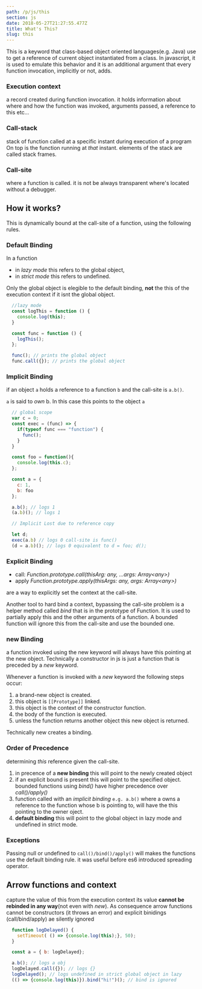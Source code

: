 ```yaml
---
path: /p/js/this
section: js
date: 2018-05-27T21:27:55.477Z
title: What's This?
slug: this
---
```


This is a keyword that class-based object oriented languages(e.g. Java)
use to get a reference of current object instantiated from a class.
In javascript, it is used to emulate this behavior and
it is an additional argument that every function invocation, implicitly or not, adds.

### Execution context
  a record created during function invocation.
  it holds information about where and how the function was invoked,
  arguments passed, a reference to this etc...

### Call-stack
  stack of function called at a specific instant during execution of a program
  On top is the function running at *that* instant. elements of the stack are called 
  stack frames.


### Call-site
  where a function is called. 
  it is not be always transparent where's located without a debugger.

## How it works?
  This is dynamically bound at the call-site of a function, using the following rules.

### Default Binding
  In a function
  * in *lazy mode* this refers to the global object, 
  * in *strict mode* this refers to undefined.

  Only the global object is elegible to the default binding,
  **not** the this of the execution context if it isnt the global object. 

  ```js
    //lazy mode
    const logThis = function () { 
      console.log(this);
    }

    const func = function () { 
      logThis(); 
    };

    func(); // prints the global object
    func.call({}); // prints the global object
  ```

### Implicit Binding
  if an object ```a``` holds a reference to a function ```b``` and the call-site is  ```a.b()```.

  ```a``` is said to *own* b.
  In this case this points to the object ```a```

  ```js
    // global scope
    var c = 0;
    const exec = (func) => {
      if(typeof func === "function") {
        func();
      }
    }

    const foo = function(){ 
      console.log(this.c);
    };

    const a = {
      c: 1,
      b: foo
    };

    a.b(); // logs 1
    (a.b)(); // logs 1

    // Implicit Lost due to reference copy

    let d;
    exec(a.b) // logs 0 call-site is func()
    (d = a.b)(); // logs 0 equivalent to d = foo; d();
  ```

### Explicit Binding
  * call: *Function.prototype.call(thisArg: any, ...args: Array&lt;any&gt;)*
  * apply *Function.prototype.apply(thisArgs: any, args: Array&lt;any&gt;)*

  are a way to explicitly set the context at the call-site.

  Another tool to hard bind a context, bypassing the call-site problem is a helper
  method called *bind* that is in the prototype of Function.
  It is used to partially apply this and the other arguments of a function.
  A bounded function will ignore this from the call-site and use the bounded one. 

### new Binding

  a function invoked using the new keyword will always have this pointing at the new object.
  Technically a constructor in js is just a function that is preceded by a *new* keyword.

  Whenever a function is invoked with a *new* keyword the following steps occur:

  1. a brand-new object is created.
  2. this object is ```[[Prototype]]``` linked.
  3. this object is the context of the constructor function.
  4. the body of the function is executed.
  5. unless the function returns another object this new object is returned.

  Technically new creates a binding.

### Order of Precedence

  determining *this* reference given the call-site.

  1. in precence of a **new binding** this will point to the newly created object
  2. if an explicit bound is present this will point to the specified   object.        bounded functions using *bind()* have higher precedence over *call()/apply()*
  3. function called with an *implicit binding*  ```e.g. a.b()``` where a owns a reference to the function whose b is pointing to, will have the this pointing to the owner oject.
  4. **default binding** this will point to the global object in lazy mode and undefined in strict mode.

### Exceptions
  Passing null or undefined to ```call()/bind()/apply()``` will makes the functions use the default binding rule.
  it was useful before es6 introduced spreading operator.

## Arrow functions and context

  capture the value of this from the execution context
  its value **cannot be rebinded in any way**(not  even with *new*).
  As consequence arrow functions cannot be constructors (it throws an error)
  and explicit binidings (call/bind/apply) ae silently ignored

  ```js
    function logDelayed() {
      setTimeout( () => {console.log(this);}, 50);
    }

    const a = { b: logDelayed};

    a.b(); // logs a obj
    logDelayed.call({}); // logs {}
    logDelayed(); // logs undefined in strict global object in lazy
    (() => {console.log(this)}).bind("hi!")(); // bind is ignored
  ```